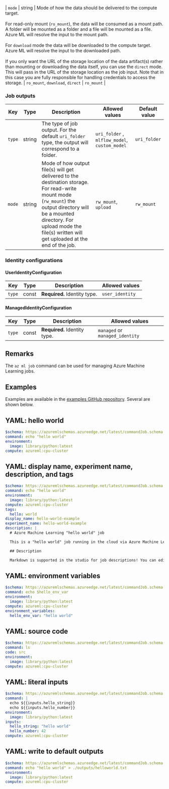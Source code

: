| `mode` | string | Mode of how the data should be delivered to the compute target. <br><br> For read-only mount (`ro_mount`), the data will be consumed as a mount path. A folder will be mounted as a folder and a file will be mounted as a file. Azure ML will resolve the input to the mount path. <br><br> For `download` mode the data will be downloaded to the compute target. Azure ML will resolve the input to the downloaded path. <br><br> If you only want the URL of the storage location of the data artifact(s) rather than mounting or downloading the data itself, you can use the `direct` mode. This will pass in the URL of the storage location as the job input. Note that in this case you are fully responsible for handling credentials to access the storage. | `ro_mount`, `download`, `direct` | `ro_mount` |

### Job outputs

| Key | Type | Description | Allowed values | Default value |
| --- | ---- | ----------- | -------------- | ------------- |
| `type` | string | The type of job output. For the default `uri_folder` type, the output will correspond to a folder. | `uri_folder` , `mlflow_model`, `custom_model`| `uri_folder` |
| `mode` | string | Mode of how output file(s) will get delivered to the destination storage. For read-write mount mode (`rw_mount`) the output directory will be a mounted directory. For upload mode the file(s) written will get uploaded at the end of the job. | `rw_mount`, `upload` | `rw_mount` |

### Identity configurations

#### UserIdentityConfiguration

| Key | Type | Description | Allowed values |
| --- | ---- | ----------- | -------------- |
| `type` | const | **Required.** Identity type.  | `user_identity` |

#### ManagedIdentityConfiguration

| Key | Type | Description | Allowed values |
| --- | ---- | ----------- | -------------- |
| `type` | const | **Required.** Identity type.  | `managed` or `managed_identity` |

## Remarks

The `az ml job` command can be used for managing Azure Machine Learning jobs.

## Examples

Examples are available in the [examples GitHub repository](https://github.com/Azure/azureml-examples/tree/main/cli/jobs). Several are shown below.

## YAML: hello world

```yaml
$schema: https://azuremlschemas.azureedge.net/latest/commandJob.schema.json
command: echo "hello world"
environment:
  image: library/python:latest
compute: azureml:cpu-cluster

```

## YAML: display name, experiment name, description, and tags

```yaml
$schema: https://azuremlschemas.azureedge.net/latest/commandJob.schema.json
command: echo "hello world"
environment:
  image: library/python:latest
compute: azureml:cpu-cluster
tags:
  hello: world
display_name: hello-world-example
experiment_name: hello-world-example
description: |
  # Azure Machine Learning "hello world" job

  This is a "hello world" job running in the cloud via Azure Machine Learning!

  ## Description

  Markdown is supported in the studio for job descriptions! You can edit the description there or via CLI.

```

## YAML: environment variables

```yaml
$schema: https://azuremlschemas.azureedge.net/latest/commandJob.schema.json
command: echo $hello_env_var
environment:
  image: library/python:latest
compute: azureml:cpu-cluster
environment_variables:
  hello_env_var: "hello world"

```

## YAML: source code

```yaml
$schema: https://azuremlschemas.azureedge.net/latest/commandJob.schema.json
command: ls
code: src
environment:
  image: library/python:latest
compute: azureml:cpu-cluster

```

## YAML: literal inputs

```yaml
$schema: https://azuremlschemas.azureedge.net/latest/commandJob.schema.json
command: |
  echo ${{inputs.hello_string}}
  echo ${{inputs.hello_number}}
environment:
  image: library/python:latest
inputs:
  hello_string: "hello world"
  hello_number: 42
compute: azureml:cpu-cluster

```

## YAML: write to default outputs

```yaml
$schema: https://azuremlschemas.azureedge.net/latest/commandJob.schema.json
command: echo "hello world" > ./outputs/helloworld.txt
environment:
  image: library/python:latest
compute: azureml:cpu-cluster

```
